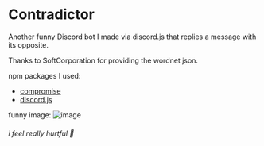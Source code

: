 # Contradictor
 Another funny Discord bot I made via discord.js that replies a message with its opposite.
 
 Thanks to SoftCorporation for providing the wordnet json.

 npm packages I used:
 * [compromise](https://www.npmjs.com/package/compromise)
 * [discord.js](https://www.npmjs.com/package/discord.js)


 funny image:
 ![image](https://github.com/user-attachments/assets/be19241d-53b8-475d-8838-b91e337b0688)
 ###### i feel really hurtful 🥀
